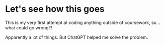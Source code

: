 # Let's see how this goes

This is my very first attempt at coding anything outside of coursework, so... what could go wrong?!

Apparently a lot of things. 
But ChatGPT helped me solve the problem. 